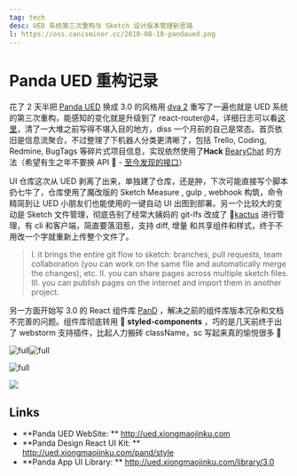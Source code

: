 ```yaml
---
tag: tech
desc: UED 系统第三次重构与 Sketch 设计版本管理新思路
l: https://oss.canisminor.cc/2018-08-18-pandaued.png
---
```


# Panda UED 重构记录

花了 2 天半把 [Panda UED](https://ued.xiongmaojinku.com) 换成 3.0 的风格用 [dva 2](https://github.com/dvajs/dva/releases) 重写了一遍也就是 UED 系统的第三次重构，能感知的变化就是升级到了 react-router@4，详细日志可以看[这里](https://github.com/sorrycc/blog/issues/48)，清了一大堆之前写得不堪入目的地方，diss 一个月前的自己是常态。首页依旧是信息流聚合，不过整理了下机器人分类更清晰了，包括 Trello, Coding, Redmine, BugTags 等碎片式项目信息，实现依然使用了**Hack** [BearyChat](https://bearychat.com/) 的方法（希望有生之年不要换 API 🤤 - [至今发现的接口](https://www.zybuluo.com/electricface/note/139048)）

UI 仓库这次从 UED 剥离了出来，单独建了仓库，还是肿，下次可能直接写个脚本扔七牛了，仓库使用了魔改版的 Sketch Measure , gulp , webhook 构筑，命令精简到让 UED 小朋友们也能使用的一键自动 UI 出图到部署。另一个比较大的变动是 Sketch 文件管理，彻底告别了经常大姨妈的 git-lfs 改成了 🌵[kactus](https://github.com/kactus-io/kactus) 进行管理，有 cli 和客户端，简直要落泪惹，支持 diff, 增量 和共享组件和样式，终于不用改一个字就重新上传整个文件了。

> I. it brings the entire git flow to sketch: branches, pull requests, team collaboration (you can work on the same file and automatically merge the changes), etc. II. you can share pages across multiple sketch files. III. you can publish pages on the internet and import them in another project.

另一方面开始写 3.0 的 React 组件库 [PanD](https://coding.net/u/canisminor1990/p/panda-design/git) ，解决之前的组件库版本冗杂和文档不完善的问题。组件库彻底转用 💅 **styled-components** ，巧的是几天前终于出了 webstorm 支持插件，比起人力搬砖 className，sc 写起来真的愉悦很多 👏

![full](https://oss.canisminor.cc/2017-09-20-pand_1.png)![full](https://oss.canisminor.cc/2017-09-20-pand_2.png)

![full](https://oss.canisminor.cc/2017-09-20-pand_3.png)

![](https://oss.canisminor.cc/2018-08-18-page.png)

## Links

- **Panda UED WebSite: ** <http://ued.xiongmaojinku.com>
- **Panda Design React UI Kit: ** <http://ued.xiongmaojinku.com/pand/style>
- **Panda App UI Library: ** <http://ued.xiongmaojinku.com/library/3.0>
